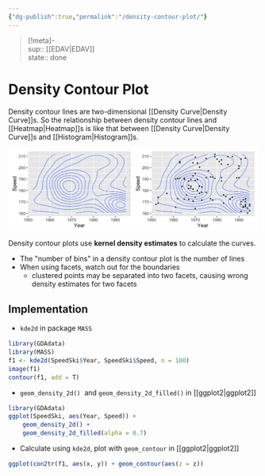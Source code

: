 ```yaml
---
{"dg-publish":true,"permalink":"/density-contour-plot/"}
---
```


> [!meta]-  
sup:: [[EDAV|EDAV]]  
state:: done  

# Density Contour Plot

Density contour lines are two-dimensional [[Density Curve|Density Curve]]s. So the relationship between density contour lines and [[Heatmap|Heatmap]]s is like that between [[Density Curve|Density Curve]]s and [[Histogram|Histogram]]s.

![](https://raw.githubusercontent.com/zcysxy/Figurebed/master/img/20221013004634.png)

Density contour plots use **kernel density estimates** to calculate the curves.

- The "number of bins" in a density contour plot is the number of lines
- When using facets, watch out for the boundaries
    - clustered points may be separated into two facets, causing wrong density estimates for two facets

## Implementation

- `kde2d` in package `MASS`

```r
library(GDAdata)
library(MASS)
f1 <- kde2d(SpeedSki$Year, SpeedSki$Speed, n = 100)
image(f1)
contour(f1, add = T)
```

- `geom_density_2d()`  and `geom_density_2d_filled()` in [[ggplot2|ggplot2]]

```r
library(GDAdata)
ggplot(SpeedSki, aes(Year, Speed)) +
    geom_density_2d() +
    geom_density_2d_filled(alpha = 0.7)
```

- Calculate using `kde2d`, plot with `geom_contour` in [[ggplot2|ggplot2]]

```r
ggplot(con2tr(f1, aes(x, y)) + geom_contour(aes(z = z))
```
